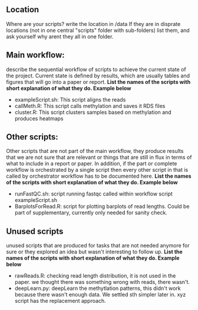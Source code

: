 ## Location
Where are your scripts? write the location in /data 
If they are in disprate locations (not in one central "scripts" folder with sub-folders) list them, and ask yourself why arent they all in one folder.

## Main workflow: 
describe the sequential workflow of scripts to achieve the current state of the project.
Current state is defined by results, which are usually tables and figures that will go into a paper or report. 
**List the names of the scripts with short explanation of what they do. Example below**
 - exampleScript.sh: This script aligns the reads
 - callMeth.R: This script calls methylation and saves it RDS files
 - cluster.R: This script clusters samples based on methylation and produces heatmaps 

## Other scripts: 
Other scripts that are not part of the main workflow, they produce results that we are not sure that are relevant or things
that are still in flux in terms of what to include in a report or paper.
In addition, if the part or complete workflow is orchestrated by a single script then every other script in that is called by
orchestrator workflow has to be documented here.
**List the names of the scripts with short explanation of what they do. Example below**
  
 - runFastQC.sh: script running fastqc called within workflow script exampleScript.sh
 - BarplotsForRead.R: script for plotting barplots of read lengths. Could be part of supplementary, currently only needed for sanity check.
   
## Unused scripts
unused scripts that are  produced for tasks that are not needed anymore for 
sure or they explored an idea but wasn't interesting to follow up. 
**List the names of the scripts with short explanation of what they do. Example below**

- rawReads.R: checking read length distribution, it is not used in the paper. we thought there was something wrong with reads, there wasn't. 
- deepLearn.py: deepLearn the methytlation patterns, this didn't work because there wasn't enough data. We settled sth simpler later in. xyz script has the replacement approach.
